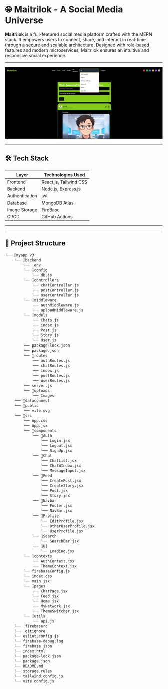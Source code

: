 # 🌐 Maitrilok - A Social Media Universe

**Maitrilok** is a full-featured social media platform crafted with the MERN stack. It empowers users to connect, share, and interact in real-time through a secure and scalable architecture. Designed with role-based features and modern microservices, Maitrilok ensures an intuitive and responsive social experience.

---
![Feed Preview](./Feed.png)

---

## 🛠️ Tech Stack

| Layer           | Technologies Used                       |
|----------------|------------------------------------------|
| Frontend       | React.js, Tailwind CSS                   |
| Backend        | Node.js, Express.js                      |
| Authentication | jwt                                      |
| Database       | MongoDB Atlas                            |
| Image Storage  | FireBase                                 |
| CI/CD          | GitHub Actions                           |

---

---

## 📂 Project Structure

```
└── 📁myapp v3
    └── 📁backend
        └── .env
        └── 📁config
            └── db.js
        └── 📁controllers
            └── chatController.js
            └── postController.js
            └── userController.js
        └── 📁middleware
            └── authMiddleware.js
            └── uploadMiddleware.js
        └── 📁models
            └── Chats.js
            └── index.js
            └── Post.js
            └── Story.js
            └── User.js
        └── package-lock.json
        └── package.json
        └── 📁routes
            └── authRoutes.js
            └── chatRoutes.js
            └── index.js
            └── postRoutes.js
            └── userRoutes.js
        └── server.js
        └── 📁uploads
            └── Images 
    └── 📁dataconnect
    └── 📁public
        └── vite.svg
    └── 📁src
        └── App.css
        └── App.jsx
        └── 📁components
            └── 📁Auth
                └── Login.jsx
                └── Logout.jsx
                └── SignUp.jsx
            └── 📁Chat
                └── ChatList.jsx
                └── ChatWIndow.jsx
                └── MessageInput.jsx
            └── 📁Feed
                └── CreatePost.jsx
                └── CreateStory.jsx
                └── Post.jsx
                └── Story.jsx
            └── 📁Navbar
                └── Footer.jsx
                └── NavBar.jsx
            └── 📁Profile
                └── EditProfile.jsx
                └── OtherUserProfile.jsx
                └── UserProfile.jsx
            └── 📁Search
                └── SearchBar.jsx
            └── 📁UI
                └── Loading.jsx
        └── 📁contexts
            └── AuthContext.jsx
            └── ThemeContext.jsx
        └── firebaseConfig.js
        └── index.css
        └── main.jsx
        └── 📁pages
            └── ChatPage.jsx
            └── Feed.jsx
            └── Home.jsx
            └── MyNetwork.jsx
            └── ThemeSwitcher.jsx
        └── 📁utils
            └── api.js
    └── .firebaserc
    └── .gitignore
    └── eslint.config.js
    └── firebase-debug.log
    └── firebase.json
    └── index.html
    └── package-lock.json
    └── package.json
    └── README.md
    └── storage.rules
    └── tailwind.config.js
    └── vite.config.js
```
